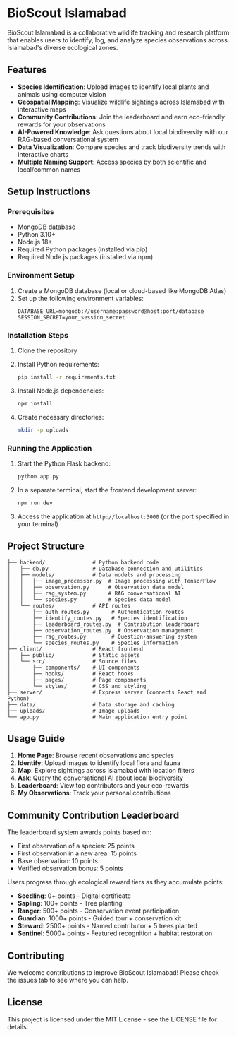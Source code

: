 # BioScout Islamabad

BioScout Islamabad is a collaborative wildlife tracking and research platform that enables users to identify, log, and analyze species observations across Islamabad's diverse ecological zones.

## Features

- **Species Identification**: Upload images to identify local plants and animals using computer vision
- **Geospatial Mapping**: Visualize wildlife sightings across Islamabad with interactive maps
- **Community Contributions**: Join the leaderboard and earn eco-friendly rewards for your observations
- **AI-Powered Knowledge**: Ask questions about local biodiversity with our RAG-based conversational system
- **Data Visualization**: Compare species and track biodiversity trends with interactive charts
- **Multiple Naming Support**: Access species by both scientific and local/common names

## Setup Instructions

### Prerequisites

- MongoDB database
- Python 3.10+ 
- Node.js 18+
- Required Python packages (installed via pip)
- Required Node.js packages (installed via npm)

### Environment Setup

1. Create a MongoDB database (local or cloud-based like MongoDB Atlas)
2. Set up the following environment variables:
   ```
   DATABASE_URL=mongodb://username:password@host:port/database
   SESSION_SECRET=your_session_secret
   ```

### Installation Steps

1. Clone the repository

2. Install Python requirements:
   ```bash
   pip install -r requirements.txt
   ```

3. Install Node.js dependencies:
   ```bash
   npm install
   ```

4. Create necessary directories:
   ```bash
   mkdir -p uploads
   ```

### Running the Application

1. Start the Python Flask backend:
   ```bash
   python app.py
   ```

2. In a separate terminal, start the frontend development server:
   ```bash
   npm run dev
   ```

3. Access the application at `http://localhost:3000` (or the port specified in your terminal)

## Project Structure

```
├── backend/               # Python backend code
│   ├── db.py              # Database connection and utilities
│   ├── models/            # Data models and processing
│   │   ├── image_processor.py  # Image processing with TensorFlow
│   │   ├── observation.py      # Observation data model
│   │   ├── rag_system.py       # RAG conversational AI
│   │   └── species.py          # Species data model
│   └── routes/            # API routes
│       ├── auth_routes.py       # Authentication routes
│       ├── identify_routes.py   # Species identification
│       ├── leaderboard_routes.py  # Contribution leaderboard
│       ├── observation_routes.py  # Observation management
│       ├── rag_routes.py        # Question-answering system
│       └── species_routes.py    # Species information
├── client/                # React frontend
│   ├── public/            # Static assets
│   └── src/               # Source files
│       ├── components/    # UI components
│       ├── hooks/         # React hooks
│       ├── pages/         # Page components 
│       └── styles/        # CSS and styling
├── server/                # Express server (connects React and Python)
├── data/                  # Data storage and caching
├── uploads/               # Image uploads
└── app.py                 # Main application entry point
```

## Usage Guide

1. **Home Page**: Browse recent observations and species
2. **Identify**: Upload images to identify local flora and fauna
3. **Map**: Explore sightings across Islamabad with location filters
4. **Ask**: Query the conversational AI about local biodiversity 
5. **Leaderboard**: View top contributors and your eco-rewards
6. **My Observations**: Track your personal contributions

## Community Contribution Leaderboard

The leaderboard system awards points based on:

- First observation of a species: 25 points
- First observation in a new area: 15 points 
- Base observation: 10 points
- Verified observation bonus: 5 points

Users progress through ecological reward tiers as they accumulate points:
- **Seedling**: 0+ points - Digital certificate
- **Sapling**: 100+ points - Tree planting
- **Ranger**: 500+ points - Conservation event participation
- **Guardian**: 1000+ points - Guided tour + conservation kit
- **Steward**: 2500+ points - Named contributor + 5 trees planted
- **Sentinel**: 5000+ points - Featured recognition + habitat restoration

## Contributing

We welcome contributions to improve BioScout Islamabad! Please check the issues tab to see where you can help.

## License

This project is licensed under the MIT License - see the LICENSE file for details.